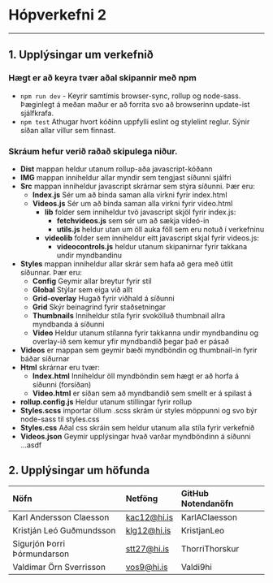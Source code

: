 # Hópverkefni 2
---
## 1. Upplýsingar um verkefnið
### Hægt er að keyra tvær aðal skipannir með npm
* `npm run dev` - Keyrir samtímis browser-sync, rollup og node-sass. Þæginlegt á meðan maður er að forrita svo að browserinn update-ist sjálfkrafa.
* `npm test` Athugar hvort kóðinn uppfylli eslint og stylelint reglur. Sýnir síðan allar villur sem finnast.
### Skráum hefur verið raðað skipulega niður.
* **Dist** mappan heldur utanum rollup-aða javascript-kóðann
* **IMG** mappan inniheldur allar myndir sem tengjast síðunni sjálfri
* **Src** mappan inniheldur javascript skrárnar sem stýra síðunni. Þær eru:
  * **Index.js** Sér um að binda saman alla virkni fyrir index.html
  * **Videos.js** Sér um að binda saman alla virkni fyrir video.html
     * **lib** folder sem inniheldur tvö javascript skjöl fyrir index.js:
        * **fetchvideos.js** sem sér um að sækja vídeó-in 
        * **utils.js** heldur utan um öll auka föll sem eru notuð í verkefninu
     * **videolib** folder sem inniheldur eitt javascript skjal fyrir videos.js:
        * **videocontrols.js** heldur utanum skipanirnar fyrir takkana undir myndbandinu
* **Styles** mappan inniheldur allar skrár sem hafa að gera með útlit síðunnar. Þær eru:
   * **Config** Geymir allar breytur fyrir stíl
   * **Global** Stýlar sem eiga við allt
   * **Grid-overlay** Hugað fyrir viðhald á síðunni
   * **Grid** Skýr beinagrind fyrir staðsetningar
   * **Thumbnails** Inniheldur stíla fyrir svokölluð thumbnail allra myndbanda á síðunni
   * **Video** Heldur utanum stílanna fyrir takkanna undir myndbandinu og overlay-ið sem kemur yfir myndbandið þegar það er pásað
* **Videos** er mappan sem geymir bæði myndböndin og thumbnail-in fyrir báðar síðurnar
* **Html** skrárnar eru tvær:
   * **Index.html** Inniheldur öll myndböndin sem hægt er að horfa á síðunni (forsíðan)
   * **Video.html** er síðan sem að myndbandið sem smellt er á spilast á
* **rollup.config.js** Heldur utanum stillingar fyrir rollup
* **Styles.scss** importar öllum .scss skrám úr styles möppunni og svo býr node-sass til styles.css
* **Styles.css** Aðal css skráin sem heldur utanum alla stíla fyrir verkefnið
* **Videos.json** Geymir upplýsingar hvað varðar myndböndinn á síðunni
...asdf
## 2. Upplýsingar um höfunda
| Nöfn                        | Netföng       | GitHub Notendanöfn |
| :----------------------------|:-------------| :------------------|
| Karl Andersson Claesson     | kac12@hi.is   | KarlAClaesson |
| Kristján Leó Guðmundsson    | klg12@hi.is   | KristjanLeo   |
| Sigurjón Þorri Þórmundarson | stt27@hi.is   | ThorriThorskur|
| Valdimar Örn Sverrisson     | vos9@hi.is    | Valdi9hi      |
